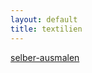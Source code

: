 ```yaml
---
layout: default
title: textilien
---
```


<div id="myShop">
    <a href="https://shop.spreadshirt.de/selber-ausmalen">selber-ausmalen</a>
</div>

<script>
    var spread_shop_config = {
        shopName: 'selber-ausmalen',
        locale: 'de_DE',
        prefix: 'https://shop.spreadshirt.de',
        baseId: 'myShop'
    };
</script>

<script type="text/javascript"
        src="https://shop.spreadshirt.de/shopfiles/shopclient/shopclient.nocache.js">
</script>
